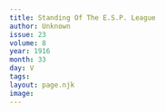 ```yaml
---
title: Standing Of The E.S.P. League
author: Unknown
issue: 23
volume: 8
year: 1916
month: 33
day: V
tags:
layout: page.njk
image:
---
```



